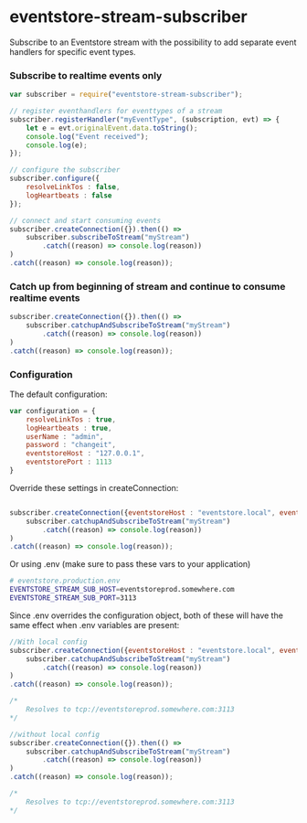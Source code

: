 # eventstore-stream-subscriber
Subscribe to an Eventstore stream with the possibility to add separate event handlers for specific event types.

### Subscribe to realtime events only

```javascript
var subscriber = require("eventstore-stream-subscriber");

// register eventhandlers for eventtypes of a stream
subscriber.registerHandler("myEventType", (subscription, evt) => {
    let e = evt.originalEvent.data.toString();
    console.log("Event received");
    console.log(e);
});

// configure the subscriber
subscriber.configure({
    resolveLinkTos : false,
    logHeartbeats : false
});

// connect and start consuming events
subscriber.createConnection({}).then(() =>
    subscriber.subscribeToStream("myStream")
        .catch((reason) => console.log(reason))
)
.catch((reason) => console.log(reason));

```

### Catch up from beginning of stream and continue to consume realtime events

```javascript
subscriber.createConnection({}).then(() =>
    subscriber.catchupAndSubscribeToStream("myStream")
        .catch((reason) => console.log(reason))
)
.catch((reason) => console.log(reason));

```
### Configuration
The default configuration:
```javascript
var configuration = {
    resolveLinkTos : true,
    logHeartbeats : true,
    userName : "admin",
    password : "changeit",
    eventstoreHost : "127.0.0.1",
    eventstorePort : 1113
}
```
Override these settings in createConnection:
```javascript

subscriber.createConnection({eventstoreHost : "eventstore.local", eventstorePort : 2113}).then(() =>
    subscriber.catchupAndSubscribeToStream("myStream")
        .catch((reason) => console.log(reason))
)
.catch((reason) => console.log(reason));
```
Or using .env (make sure to pass these vars to your application)
```bash
# eventstore.production.env
EVENTSTORE_STREAM_SUB_HOST=eventstoreprod.somewhere.com
EVENTSTORE_STREAM_SUB_PORT=3113
```
Since .env overrides the configuration object, both of these will have the same effect when .env variables are present:
```javascript
//With local config
subscriber.createConnection({eventstoreHost : "eventstore.local", eventstorePort : 2113}).then(() =>
    subscriber.catchupAndSubscribeToStream("myStream")
        .catch((reason) => console.log(reason))
)
.catch((reason) => console.log(reason));

/*
    Resolves to tcp://eventstoreprod.somewhere.com:3113
*/

//without local config
subscriber.createConnection({}).then(() =>
    subscriber.catchupAndSubscribeToStream("myStream")
        .catch((reason) => console.log(reason))
)
.catch((reason) => console.log(reason));

/*
    Resolves to tcp://eventstoreprod.somewhere.com:3113
*/
```

